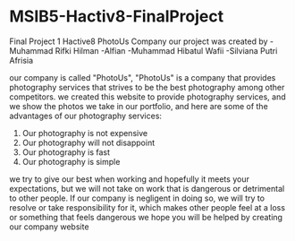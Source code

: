 # MSIB5-Hactiv8-FinalProject
Final Project 1 Hactive8
PhotoUs Company
our project was created by
-Muhammad Rifki Hilman
-Alfian
-Muhammad Hibatul Wafii
-Silviana Putri Afrisia

our company is called "PhotoUs", "PhotoUs" is a company that provides photography services that strives to be the best photography among other competitors.
we created this website to provide photography services, and we show the photos we take in our portfolio, and here are some of the advantages of our photography services:

1. Our photography is not expensive
2. Our photography will not disappoint
3. Our photography is fast
4. Our photography is simple

we try to give our best when working and hopefully it meets your expectations, but we will not take on work that is dangerous or detrimental to other people. If our company is negligent in doing so, we will try to resolve or take responsibility for it, which makes other people feel at a loss or something that feels dangerous
we hope you will be helped by creating our company website
